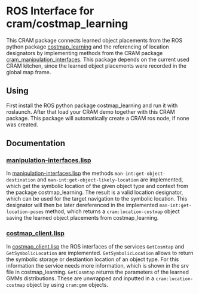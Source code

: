# ROS Interface for cram/costmap_learning

This CRAM package connects learned object placements from the ROS python package [costmap_learning](https://github.com/cram2/costmap_learning) and the referencing 
of location designators by implementing methods from the CRAM package [cram_manipulation_interfaces](../../cram_common/cram_manipulation_interfaces). This package depends on the current used CRAM kitchen, since the learned object placements were recorded in the global map frame.

## Using

First install the ROS python package costmap_learning and run it with roslaunch. After that load your CRAM demo together with this CRAM package. This package will automatically create a CRAM ros node, if none was created.

## Documentation

### [manipulation-interfaces.lisp](./src/manipulation-interfaces.lisp)

In [manipulation-interfaces.lisp](./src/manipulation-interfaces.lisp) the methods `man-int:get-object-destination` and `man-int:get-object-likely-location`
are implemented, which get the symbolic location of the given object type and context from the package costmap_learning. The result is a valid location
designator, which can be used for the target navigation to the symbolic location. This designator will then be later dereferenced in the implemented
`man-int:get-location-poses` method, which returns a `cram:location-costmap` object saving the learned object placements from costmap_learning.

### [costmap_client.lisp](./src/costmap_client.lisp)

In [costmap_client.lisp](./src/costmap_client.lisp) the ROS interfaces of the services `GetCosmtap` and `GetSymbolicLocation` are implemented. 
`GetSymbolicLocation` allows to return the symbolic storage or destiantion location of an object type. For this information the service
needs more information, which is shown in the srv file in costmap_learning. 
`GetCosmtap` returns the parameters of the learned GMMs distributions. These are unwrapped and inputted in a `cram:location-costmap` object
by using `cram:gmm` objects.
